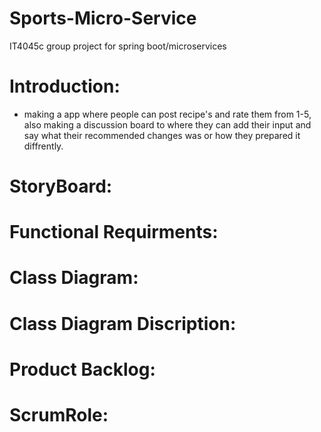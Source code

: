 # Sports-Micro-Service
IT4045c group project for spring boot/microservices


# Introduction:

* making a app where people can post recipe's and rate them from 1-5, also making a discussion board to where they can add their input and say what their recommended changes was or how they prepared it diffrently.



# StoryBoard:



# Functional Requirments:









# Class Diagram:













# Class Diagram Discription:










# Product Backlog:











#   ScrumRole:

